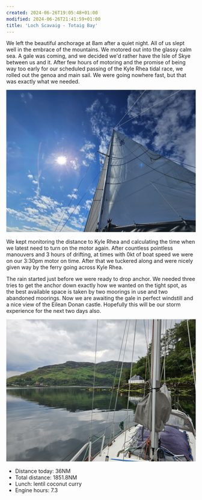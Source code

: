 ```yaml
---
created: 2024-06-26T19:05:48+01:00
modified: 2024-06-26T21:41:59+01:00
title: 'Loch Scavaig - Totaig Bay'
---
```


We left the beautiful anchorage at 8am after a quiet night. All of us slept well in the embrace of the mountains. We motored out into the glassy calm sea. A gale was coming, and we decided we'd rather have the Isle of Skye between us and it. After few hours of motoring and the promise of being way too early for our scheduled passing of the Kyle Rhea tidal race, we rolled out the genoa and main sail. We were going nowhere fast, but that was exactly what we needed.

![Image](../2024/78a272ca6f03072413c211e0fbdaeeaf.jpg) 

We kept monitoring the distance to Kyle Rhea and calculating the time when we latest need to turn on the motor again. After countless pointless manouvers and 3 hours of drifting, at times with 0kt of boat speed we were on our 3:30pm motor on time. After that we tuckered along and were nicely given way by the ferry going across Kyle Rhea. 

The rain started just before we were ready to drop anchor. We needed three tries to get the anchor down exactly how we wanted on the tight spot, as the best available space is taken by two moorings in use and two abandoned moorings.  Now we are awaiting the gale in perfect windstill and a nice view of the Eilean Donan castle.  Hopefully this will be our storm experience for the next two days also.

![Image](../2024/6d9df86eb7589664435997b4551388a0.jpg) 

* Distance today: 36NM
* Total distance: 1851.8NM
* Lunch: lentil coconut curry
* Engine hours: 7.3
